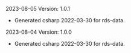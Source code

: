 2023-08-05 Version: 1.0.1
- Generated csharp 2022-03-30 for rds-data.

2023-08-04 Version: 1.0.0
- Generated csharp 2022-03-30 for rds-data.

